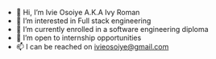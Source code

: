 - 👋 Hi, I’m Ivie Osoiye A.K.A Ivy Roman
- 👀 I’m interested in Full stack engineering
- 🌱 I’m currently enrolled in a software engineering diploma
- 💞️ I’m open to internship opportunities
- 📫 I can be reached on ivieosoiye@gmail.com

<!---
Ivy-Roman/Ivy-Roman is a ✨ special ✨ repository because its `README.md` (this file) appears on your GitHub profile.
You can click the Preview link to take a look at your changes.
--->
